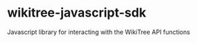 wikitree-javascript-sdk
=======================

Javascript library for interacting with the WikiTree API functions
